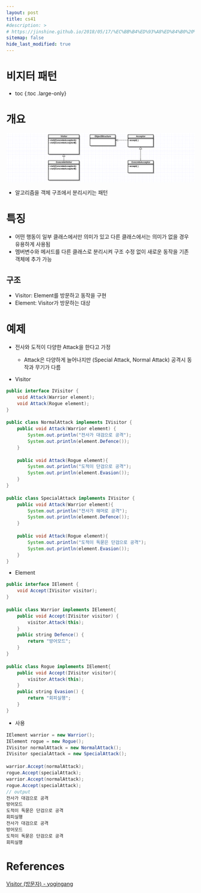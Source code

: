 ```yaml
---
layout: post
title: cs41
#description: >
# https://jinshine.github.io/2018/05/17/%EC%BB%B4%ED%93%A8%ED%84%B0%20%EA%B8%B0%EC%B4%88/%EB%A9%94%EB%AA%A8%EB%A6%AC%EA%B5%AC%EC%A1%B0/
sitemap: false
hide_last_modified: true
---
```

# 비지터 패턴

* toc
{:toc .large-only}

# 개요

![](/assets/img/cs/visitor.png)

- 알고리즘을 객체 구조에서 분리시키는 패턴

# 특징

- 어떤 행동이 일부 클래스에서만 의미가 있고 다른 클래스에서는 의미가 없을 경우 유용하게 사용됨
- 멤버변수와 메서드를 다른 클래스로 분리시켜 구조 수정 없이 새로운 동작을 기존 객체에 추가 가능

## 구조

- Visitor: Element를 방문하고 동작을 구현
- Element: Visitor가 방문하는 대상

# 예제

- 전사와 도적이 다양한 Attack을 한다고 가정
    - Attack은 다양하게 늘어나지만 (Special Attack, Normal Attack) 공격시 동작과 무기가 다름

- Visitor

```JAVA
public interface IVisitor {
    void Attack(Warrior element);
    void Attack(Rogue element);
}

public class NormalAttack implements IVisitor {
    public void Attack(Warrior element) {
        System.out.println("전사가 대검으로 공격");
        System.out.println(element.Defence());
    }

    public void Attack(Rogue element){
        System.out.println("도적이 단검으로 공격");
        System.out.println(element.Evasion());
    }
}

public class SpecialAttack implements IVisitor {
    public void Attack(Warrior element){
        System.out.println("전사가 해머로 공격");
        System.out.println(element.Defence());
    }

    public void Attack(Rogue element){
        System.out.println("도적이 독묻은 단검으로 공격");
        System.out.println(element.Evasion());
    }
}
```

- Element

```JAVA
public interface IElement {
    void Accept(IVisitor visitor);
}

public class Warrior implements IElement{
    public void Accept(IVisitor visitor) {
        visitor.Attack(this);
    }
    public string Defence() {
        return "방어모드";
    }
}

public class Rogue implements IElement{
    public void Accept(IVisitor visitor){
        visitor.Attack(this);
    }
    public string Evasion() {
        return "회피실행";
    }
}
```

- 사용

```JAVA
IElement warrior = new Warrior();
IElement rogue = new Rogue();
IVisitor normalAttack = new NormalAttack();
IVisitor specialAttack = new SpecialAttack();

warrior.Accept(normalAttack);
rogue.Accept(specialAttack);
warrior.Accept(normalAttack);
rogue.Accept(specialAttack);
// output
전사가 대검으로 공격
방어모드
도적이 독묻은 단검으로 공격
회피실행
전사가 대검으로 공격
방어모드
도적이 독묻은 단검으로 공격
회피실행
```

# References

[Visitor (방문자) - yogingang](https://yogingang.tistory.com/125)